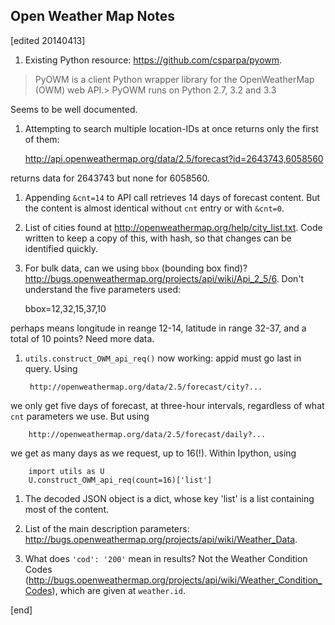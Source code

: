 ## Open Weather Map Notes

[edited 20140413]

1. Existing Python resource: https://github.com/csparpa/pyowm.

> PyOWM is a client Python wrapper library for the OpenWeatherMap (OWM) web API.>
> PyOWM runs on Python 2.7, 3.2 and 3.3

Seems to be well documented.

1. Attempting to search multiple location-IDs at once returns only the first of them:

    http://api.openweathermap.org/data/2.5/forecast?id=2643743,6058560

returns data for 2643743 but none for 6058560.

1. Appending `&cnt=14` to API call retrieves 14 days of forecast content. But the content is almost identical without `cnt` entry or with `&cnt=0`.

1. List of cities found at http://openweathermap.org/help/city_list.txt. Code written to keep a copy of this, with hash, so that changes can be identified quickly.

1. For bulk data, can we using `bbox` (bounding box find)? http://bugs.openweathermap.org/projects/api/wiki/Api_2_5/6. Don't understand the five parameters used:

    bbox=12,32,15,37,10

perhaps means longitude in reange 12-14, latitude in range 32-37, and a total of 10 points? Need more data.

1. `utils.construct_OWM_api_req()` now working: appid must go last in query. Using

        http://openweathermap.org/data/2.5/forecast/city?...

we only get five days of forecast, at three-hour intervals, regardless of what `cnt` parameters we use. But using

        http://openweathermap.org/data/2.5/forecast/daily?...

we get as many days as we request, up to 16(!). Within Ipython, using

        import utils as U
        U.construct_OWM_api_req(count=16)['list']

1. The decoded JSON object is a dict, whose key 'list' is a list containing most of the content.

1. List of the main description parameters: http://bugs.openweathermap.org/projects/api/wiki/Weather_Data.

1. What does `'cod': '200'` mean in results? Not the Weather Condition Codes (http://bugs.openweathermap.org/projects/api/wiki/Weather_Condition_Codes), which are given at `weather.id`.

[end]
